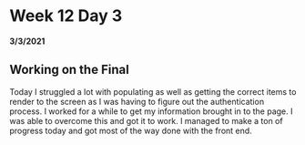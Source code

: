 # Week 12 Day 3
__3/3/2021__

## Working on the Final

Today I struggled a lot with populating as well as getting the correct items to render to the screen as I was having to figure out the authentication process. I worked for a while to get my information brought in to the page. I was able to overcome this and got it to work. I managed to make a ton of progress today and got most of the way done with the front end.